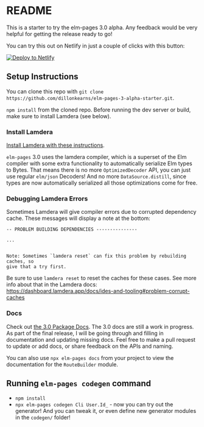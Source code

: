 # README

This is a starter to try the elm-pages 3.0 alpha. Any feedback would be very helpful for getting the release ready to go!

You can try this out on Netlify in just a couple of clicks with this button:

[![Deploy to Netlify](https://www.netlify.com/img/deploy/button.svg)](https://app.netlify.com/start/deploy?repository=https://github.com/dillonkearns/elm-pages-3-alpha-starter)

## Setup Instructions

You can clone this repo with `git clone https://github.com/dillonkearns/elm-pages-3-alpha-starter.git`.

`npm install` from the cloned repo. Before running the dev server or build, make sure to install Lamdera (see below).

### Install Lamdera

[Install Lamdera with these instructions](https://dashboard.lamdera.app/docs/download).

`elm-pages` 3.0 uses the lamdera compiler, which is a superset of the Elm compiler with some extra functionality to automatically serialize Elm types to Bytes. That means there is no more `OptimizedDecoder` API, you can just use regular `elm/json` Decoders! And no more `DataSource.distill`, since types are now automatically serialized all those optimizations come for free.

### Debugging Lamdera Errors

Sometimes Lamdera will give compiler errors due to corrupted dependency cache. These messages will display a note at the bottom:

```
-- PROBLEM BUILDING DEPENDENCIES ---------------

...


Note: Sometimes `lamdera reset` can fix this problem by rebuilding caches, so
give that a try first.
```

Be sure to use `lamdera reset` to reset the caches for these cases. See more info about that in the Lamdera docs: https://dashboard.lamdera.app/docs/ides-and-tooling#problem-corrupt-caches

### Docs

Check out [the 3.0 Package Docs](https://package.elm-lang.org/packages/dillonkearns/elm-pages-v3-beta/latest/). The 3.0 docs are still a work in progress. As part of the final release, I will be going through and filling in documentation and updating missing docs. Feel free to make a pull request to update or add docs, or share feedback on the APIs and naming.

You can also use `npx elm-pages docs` from your project to view the documentation for the `RouteBuilder` module.

## Running `elm-pages codegen` command

- `npm install`
- `npx elm-pages codegen Cli User.Id_` - now you can try out the generator! And you can tweak it, or even define new generator modules in the `codegen/` folder!
